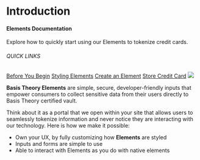 # Introduction
<aside class="header-intro-box">
    <span>
        <h4>Elements Documentation</h4>
        <p class="header-intro-body2-font">Explore how to quickly start using our Elements to tokenize credit cards.</p>
        <h6>QUICK LINKS</h6>
        <span class="intro-quick-links">
            <a href="#getting-started">Before You Begin</a>
            <a href="#element-style">Styling Elements</a>
            <a href="#element-types-card-element">Create an Element</a>
            <a href="#store-credit-card">Store Credit Card</a>
        </span>
    </span>
    <img src="/images/elements_intro.svg"/>
</aside>

**Basis Theory Elements** are simple, secure, developer-friendly inputs that empower consumers to collect sensitive data from their users directly to Basis Theory certified vault.

Think about it as a portal that we open within your site that allows users to seamlessly tokenize information and never notice they are interacting with our technology. Here is how we make it possible:

- Own your UX, by fully customizing how **Elements** are styled
- Inputs and forms are simple to use
- Able to interact with Elements as you do with native elements
